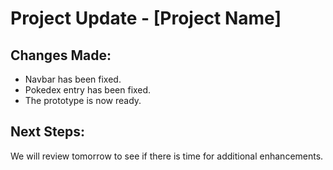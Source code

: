 # Project Update - [Project Name]

## Changes Made:

- Navbar has been fixed.
- Pokedex entry has been fixed.
- The prototype is now ready.

## Next Steps:

We will review tomorrow to see if there is time for additional enhancements.

